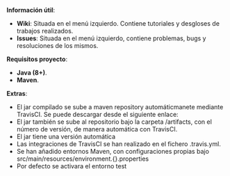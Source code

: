 **Información útil**:
- **Wiki**: Situada en el menú izquierdo. Contiene tutoriales y desgloses de trabajos realizados.
- **Issues**: Situada en el menú izquierdo, contiene problemas, bugs y resoluciones de los mismos.


**Requisitos proyecto**:
- **Java (8+)**.
- **Maven**.

**Extras**:

- El jar compilado se sube a maven repository automáticmanete mediante TravisCI. Se puede descargar desde el siguiente enlace:
- El jar también se sube al repositorio bajo la carpeta /artifacts, con el número de versión, de manera automática con TravisCI.
- El jar tiene una versión automática 
- Las integraciones de TravisCI se han realizado en el fichero .travis.yml.
- Se han añadido entornos Maven, con configuraciones propias bajo src/main/resources/environment.{}.properties
- Por defecto se activara el entorno test
